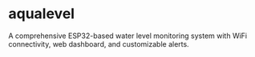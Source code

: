 # aqualevel
A comprehensive ESP32-based water level monitoring system with WiFi connectivity, web dashboard, and customizable alerts.
